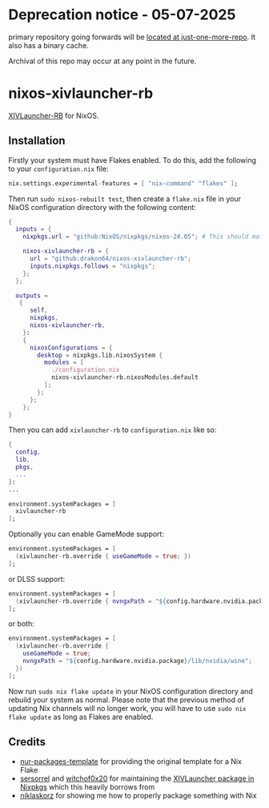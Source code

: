# Deprecation notice - 05-07-2025
primary repository going forwards will be [located at just-one-more-repo](https://github.com/proverbialpennance/just-one-more-repo). It also has a binary cache.

Archival of this repo may occur at any point in the future.

# nixos-xivlauncher-rb

[XIVLauncher-RB](https://github.com/rankynbass/XIVLauncher.Core) for NixOS.

## Installation

Firstly your system must have Flakes enabled. To do this, add the following to your `configuration.nix` file:
```nix
nix.settings.experimental-features = [ "nix-command" "flakes" ];
```

Then run `sudo nixos-rebuilt test`, then create a `flake.nix` file in your NixOS configuration directory with the following content:

```nix
{
  inputs = {
    nixpkgs.url = "github:NixOS/nixpkgs/nixos-24.05"; # This should match the version of NixOS you want to use

    nixos-xivlauncher-rb = {
      url = "github:drakon64/nixos-xivlauncher-rb";
      inputs.nixpkgs.follows = "nixpkgs";
    };
  };

  outputs =
   {
      self,
      nixpkgs,
      nixos-xivlauncher-rb,
    }:
    {
      nixosConfigurations = {
        desktop = nixpkgs.lib.nixosSystem {
          modules = [
            ./configuration.nix
            nixos-xivlauncher-rb.nixosModules.default
          ];
        };
      };
    };
}
```

Then you can add `xivlauncher-rb` to `configuration.nix` like so:

```nix
{
  config,
  lib,
  pkgs,
  ...
}:
...

environment.systemPackages = [
  xivlauncher-rb
];
```

Optionally you can enable GameMode support:

```nix
environment.systemPackages = [
  (xivlauncher-rb.override { useGameMode = true; })
];
```

or DLSS support:

```nix
environment.systemPackages = [
  (xivlauncher-rb.override { nvngxPath = "${config.hardware.nvidia.package}/lib/nvidia/wine"; })
];
```

or both:

```nix
environment.systemPackages = [
  (xivlauncher-rb.override {
    useGameMode = true;
    nvngxPath = "${config.hardware.nvidia.package}/lib/nvidia/wine";
  })
];
```

Now run `sudo nix flake update` in your NixOS configuration directory and rebuild your system as normal. Please note that the previous method of updating Nix channels will no longer work, you will have to use `sudo nix flake update` as long as Flakes are enabled.

## Credits

* [nur-packages-template](https://github.com/nix-community/nur-packages-template) for providing the original template for a Nix Flake
* [sersorrel](https://github.com/sersorrel) and [witchof0x20](https://github.com/witchof0x20) for maintaining the [XIVLauncher package in Nixpkgs](https://github.com/NixOS/nixpkgs/tree/master/pkgs/by-name/xi/xivlauncher) which this heavily borrows from
* [niklaskorz](https://github.com/niklaskorz) for showing me how to properly package something with Nix
